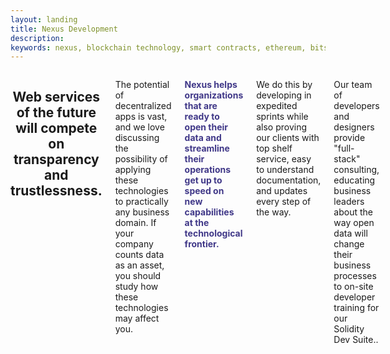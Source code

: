 ```yaml
---
layout: landing 
title: Nexus Development
description:
keywords: nexus, blockchain technology, smart contracts, ethereum, bitshares
---
```


<div class="row pal">
<div class="columns small-12">
<center>
<h2 class="mtl mbl">
Web services of the future will compete on transparency and trustlessness.
</h2>
</center>
<div class="columns small-12 large-6">
<p>The potential of decentralized apps is vast, and we love discussing the possibility of applying these technologies to practically any business domain. If your company counts data as an asset, you should study how these technologies may affect you. </p>
<p><strong style="color:#403888">Nexus helps organizations that are ready to open their data and streamline their operations get up to speed on new capabilities at the technological frontier.</strong></p>
</div>

<div class="columns small-12 large-6">
<p>We do this by developing in expedited sprints while also proving our clients with top shelf service, easy to understand documentation, and updates every step of the way.</p>
<p>Our team of developers and designers provide "full-stack" consulting, educating business leaders about the way open data will change their business processes to on-site developer training for our Solidity Dev Suite..</p>
</div>

</div>
</div>


